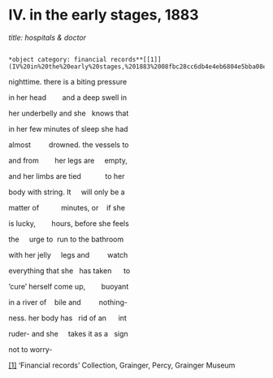 # IV. in the early stages, 1883

*title: hospitals & doctor*

                                                                                                         *object category: financial records**[[1]](IV%20in%20the%20early%20stages,%201883%2008fbc28cc6db4e4eb6804e5bba08e77e.md)***

nighttime. there is a biting pressure

in her head        and a deep swell in

her underbelly and she   knows that

in her few minutes of sleep she had

almost         drowned. the vessels to

and from        her legs are     empty,

and her limbs are tied            to her

body with string. It     will only be a

matter of           minutes, or    if she

is lucky,        hours, before she feels

the     urge to  run to the bathroom

with her jelly     legs and         watch

everything that she   has taken      to

‘cure’ herself come up,        buoyant

in a river of    bile and         nothing-

ness. her body has   rid of an      int

ruder- and she     takes it as a   sign

not to worry-

[[1]](IV%20in%20the%20early%20stages,%201883%2008fbc28cc6db4e4eb6804e5bba08e77e.md) ‘Financial records’ Collection, Grainger, Percy, Grainger Museum